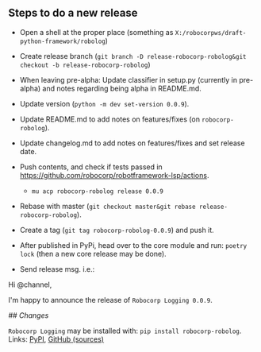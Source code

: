 
Steps to do a new release
---------------------------

- Open a shell at the proper place (something as `X:/robocorpws/draft-python-framework/robolog`)

- Create release branch (`git branch -D release-robocorp-robolog&git checkout -b release-robocorp-robolog`)

- When leaving pre-alpha: Update classifier in setup.py (currently in pre-alpha) and notes regarding being alpha in README.md.

- Update version (`python -m dev set-version 0.0.9`).

- Update README.md to add notes on features/fixes (on `robocorp-robolog`).

- Update changelog.md to add notes on features/fixes and set release date.

- Push contents, and check if tests passed in https://github.com/robocorp/robotframework-lsp/actions.
  - `mu acp robocorp-robolog release 0.0.9`

- Rebase with master (`git checkout master&git rebase release-robocorp-robolog`).

- Create a tag (`git tag robocorp-robolog-0.0.9`) and push it.

- After published in PyPi, head over to the core module and run: `poetry lock` (then a new core release may be done).

- Send release msg. i.e.:

Hi @channel,

I'm happy to announce the release of `Robocorp Logging 0.0.9`.

*## Changes*


`Robocorp Logging` may be installed with: `pip install robocorp-robolog`.
Links: [PyPI](https://pypi.org/project/robocorp-robolog/), [GitHub (sources)](https://github.com/robocorp/robocorp-robolog)
